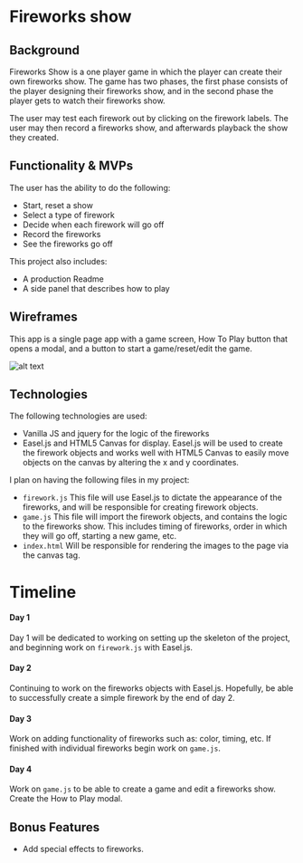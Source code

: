 # Fireworks show

## Background

Fireworks Show is a one player game in which the player can create their own fireworks show. The game has two phases, the first phase consists of the player designing their fireworks show, and in the second phase the player gets to watch their fireworks show.

The user may test each firework out by clicking on the firework labels. The user may then record a fireworks show, and afterwards playback the show they created.


## Functionality & MVPs

The user has the ability to do the following:

-  Start, reset a show
-  Select a type of firework
-  Decide when each firework will go off
-  Record the fireworks
-  See the fireworks go off

This project also includes:

-  A production Readme
-  A side panel that describes how to play


## Wireframes

This app is a single page app with a game screen, How To Play button that opens a modal, and a button to start a game/reset/edit the game.

![alt text](http://res.cloudinary.com/roscoe/image/upload/v1501444952/soccer_wireframe_kcp129.png)

## Technologies
  The following technologies are used:
  -  Vanilla JS and jquery for the logic of the fireworks
  -  Easel.js and HTML5 Canvas for display. Easel.js will be used to create the firework objects and works well with HTML5 Canvas to easily move objects on the canvas by altering the x and y coordinates.

  I plan on having the following files in my project:

  - ```firework.js``` This file will use Easel.js to dictate the appearance of the fireworks, and will be responsible for creating firework objects.
  - ```game.js``` This file will import the firework objects, and contains the logic to the fireworks show. This includes timing of fireworks, order in which they will go off, starting a new game, etc.
  - ```index.html``` Will be responsible for rendering the images to the page via the canvas tag.


# Timeline

#### Day 1
  Day 1 will be dedicated to working on setting up the skeleton of the project, and beginning work on ```firework.js``` with Easel.js.

#### Day 2
  Continuing to work on the fireworks objects with Easel.js. Hopefully, be able to successfully create a simple firework by the end of day 2.

#### Day 3
  Work on adding functionality of fireworks such as: color, timing, etc. If finished with individual fireworks begin work on ```game.js```.

#### Day 4
  Work on ```game.js``` to be able to create a game and edit a fireworks show. Create the How to Play modal.

## Bonus Features

  - Add special effects to fireworks.

